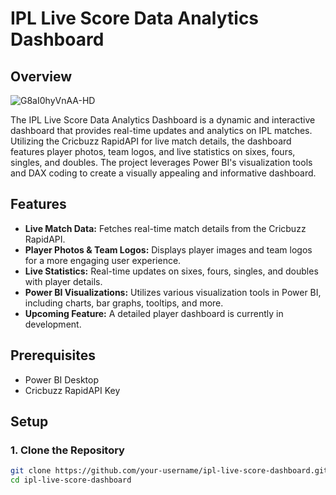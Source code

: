 # IPL Live Score Data Analytics Dashboard

## Overview

![G8aI0hyVnAA-HD](https://github.com/user-attachments/assets/d096ed56-e818-433f-b395-a805cfe0d1e9)


The IPL Live Score Data Analytics Dashboard is a dynamic and interactive dashboard that provides real-time updates and analytics on IPL matches. Utilizing the Cricbuzz RapidAPI for live match details, the dashboard features player photos, team logos, and live statistics on sixes, fours, singles, and doubles. The project leverages Power BI's visualization tools and DAX coding to create a visually appealing and informative dashboard.

## Features

- **Live Match Data:** Fetches real-time match details from the Cricbuzz RapidAPI.
- **Player Photos & Team Logos:** Displays player images and team logos for a more engaging user experience.
- **Live Statistics:** Real-time updates on sixes, fours, singles, and doubles with player details.
- **Power BI Visualizations:** Utilizes various visualization tools in Power BI, including charts, bar graphs, tooltips, and more.
- **Upcoming Feature:** A detailed player dashboard is currently in development.

## Prerequisites

- Power BI Desktop
- Cricbuzz RapidAPI Key

## Setup

### 1. Clone the Repository

```bash
git clone https://github.com/your-username/ipl-live-score-dashboard.git
cd ipl-live-score-dashboard
